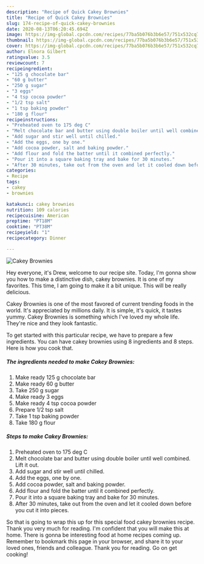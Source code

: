 ```yaml
---
description: "Recipe of Quick Cakey Brownies"
title: "Recipe of Quick Cakey Brownies"
slug: 174-recipe-of-quick-cakey-brownies
date: 2020-08-13T06:20:45.694Z
image: https://img-global.cpcdn.com/recipes/77ba5b076b3b6e57/751x532cq70/cakey-brownies-recipe-main-photo.jpg
thumbnail: https://img-global.cpcdn.com/recipes/77ba5b076b3b6e57/751x532cq70/cakey-brownies-recipe-main-photo.jpg
cover: https://img-global.cpcdn.com/recipes/77ba5b076b3b6e57/751x532cq70/cakey-brownies-recipe-main-photo.jpg
author: Elnora Gilbert
ratingvalue: 3.5
reviewcount: 7
recipeingredient:
- "125 g chocolate bar"
- "60 g butter"
- "250 g sugar"
- "3 eggs"
- "4 tsp cocoa powder"
- "1/2 tsp salt"
- "1 tsp baking powder"
- "180 g flour"
recipeinstructions:
- "Preheated oven to 175 deg C"
- "Melt chocolate bar and butter using double boiler until well combined. Lift it out."
- "Add sugar and stir well until chilled."
- "Add the eggs, one by one."
- "Add cocoa powder, salt and baking powder."
- "Add flour and fold the batter until it combined perfectly."
- "Pour it into a square baking tray and bake for 30 minutes."
- "After 30 minutes, take out from the oven and let it cooled down before you cut it into pieces."
categories:
- Recipe
tags:
- cakey
- brownies

katakunci: cakey brownies 
nutrition: 109 calories
recipecuisine: American
preptime: "PT18M"
cooktime: "PT38M"
recipeyield: "1"
recipecategory: Dinner

---
```



![Cakey Brownies](https://img-global.cpcdn.com/recipes/77ba5b076b3b6e57/751x532cq70/cakey-brownies-recipe-main-photo.jpg)

Hey everyone, it's Drew, welcome to our recipe site. Today, I'm gonna show you how to make a distinctive dish, cakey brownies. It is one of my favorites. This time, I am going to make it a bit unique. This will be really delicious.

Cakey Brownies is one of the most favored of current trending foods in the world. It's appreciated by millions daily. It is simple, it's quick, it tastes yummy. Cakey Brownies is something which I've loved my whole life. They're nice and they look fantastic.




To get started with this particular recipe, we have to prepare a few ingredients. You can have cakey brownies using 8 ingredients and 8 steps. Here is how you cook that.

<!--inarticleads1-->

##### The ingredients needed to make Cakey Brownies:

1. Make ready 125 g chocolate bar
1. Make ready 60 g butter
1. Take 250 g sugar
1. Make ready 3 eggs
1. Make ready 4 tsp cocoa powder
1. Prepare 1/2 tsp salt
1. Take 1 tsp baking powder
1. Take 180 g flour




<!--inarticleads2-->

##### Steps to make Cakey Brownies:

1. Preheated oven to 175 deg C
1. Melt chocolate bar and butter using double boiler until well combined. Lift it out.
1. Add sugar and stir well until chilled.
1. Add the eggs, one by one.
1. Add cocoa powder, salt and baking powder.
1. Add flour and fold the batter until it combined perfectly.
1. Pour it into a square baking tray and bake for 30 minutes.
1. After 30 minutes, take out from the oven and let it cooled down before you cut it into pieces.




So that is going to wrap this up for this special food cakey brownies recipe. Thank you very much for reading. I'm confident that you will make this at home. There is gonna be interesting food at home recipes coming up. Remember to bookmark this page in your browser, and share it to your loved ones, friends and colleague. Thank you for reading. Go on get cooking!
